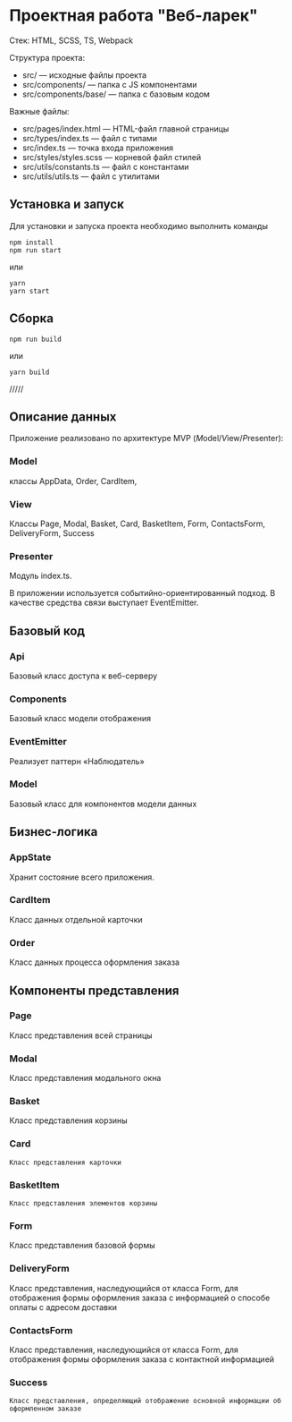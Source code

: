 # Проектная работа "Веб-ларек"

Стек: HTML, SCSS, TS, Webpack

Структура проекта:

- src/ — исходные файлы проекта
- src/components/ — папка с JS компонентами
- src/components/base/ — папка с базовым кодом

Важные файлы:

- src/pages/index.html — HTML-файл главной страницы
- src/types/index.ts — файл с типами
- src/index.ts — точка входа приложения
- src/styles/styles.scss — корневой файл стилей
- src/utils/constants.ts — файл с константами
- src/utils/utils.ts — файл с утилитами

## Установка и запуск

Для установки и запуска проекта необходимо выполнить команды

```
npm install
npm run start
```

или

```
yarn
yarn start
```

## Сборка

```
npm run build
```

или

```
yarn build
```

/////

## Описание данных

Приложение реализовано по архитектуре MVP (*M*odel/*V*iew/*P*resenter):
### Model
   классы AppData,
   Order,
   CardItem,
### View
   Классы Page,
   Modal,
   Basket,
   Card,
   BasketItem,
   Form,
   ContactsForm,
   DeliveryForm,
   Success
### Presenter 
   Модуль index.ts.

   
   В приложении используется событийно-ориентированный подход. В качестве средства связи выступает EventEmitter.

## Базовый код

### Api
   Базовый класс доступа к веб-серверу

### Components
   Базовый класс модели отображения

### EventEmitter
   Реализует паттерн «Наблюдатель»

### Model
   Базовый класс для компонентов модели данных

## Бизнес-логика

### AppState
   Хранит состояние всего приложения.

### CardItem
   Класс данных отдельной карточки

### Order
   Класс данных процесса оформления заказа

## Компоненты представления

### Page
   Класс представления всей страницы

 ### Modal
   Класс представления модального окна

### Basket
   Класс представления корзины

 ### Card 
    Класс представления карточки

 ### BasketItem
    Класс представления элементов корзины

### Form
   Класс представления базовой формы

### DeliveryForm
   Класс представления, наследующийся от класса Form, для отображения формы оформления заказа с информацией о способе оплаты с адресом доставки

### ContactsForm
   Класс представления, наследующийся от класса Form, для отображения формы оформления заказа с контактной информацией

 ### Success
    Класс представления, определяющий отображение основной информации об оформленном заказе